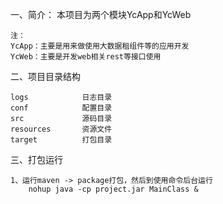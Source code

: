 一、简介：
    本项目为两个模块YcApp和YcWeb
    
    注：
    YcApp：主要是用来做使用大数据租组件等的应用开发
    YcWeb：主要是开发web相关rest等接口使用
    
  
二、项目目录结构

    logs            日志目录
    conf            配置目录
    src             源码目录
    resources       资源文件
    target          打包目录
    
    
三、打包运行

    1、运行maven -> package打包，然后到使用命令后台运行
        nohup java -cp project.jar MainClass &
    